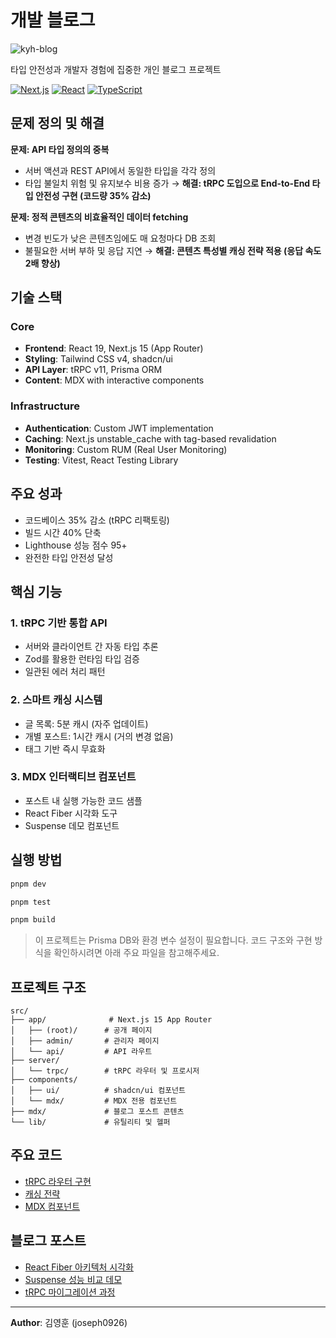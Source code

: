 # 개발 블로그

![kyh-blog](https://github.com/user-attachments/assets/57fed4a0-fd95-4724-b4c7-21cc73f9756b)

타입 안전성과 개발자 경험에 집중한 개인 블로그 프로젝트

[![Next.js](https://img.shields.io/badge/Next.js-15-black)](https://nextjs.org/)
[![React](https://img.shields.io/badge/React-19-blue)](https://react.dev/)
[![TypeScript](https://img.shields.io/badge/TypeScript-5.0-blue)](https://www.typescriptlang.org/)

## 문제 정의 및 해결

**문제: API 타입 정의의 중복**

- 서버 액션과 REST API에서 동일한 타입을 각각 정의
- 타입 불일치 위험 및 유지보수 비용 증가
  → **해결: tRPC 도입으로 End-to-End 타입 안전성 구현 (코드량 35% 감소)**

**문제: 정적 콘텐츠의 비효율적인 데이터 fetching**

- 변경 빈도가 낮은 콘텐츠임에도 매 요청마다 DB 조회
- 불필요한 서버 부하 및 응답 지연
  → **해결: 콘텐츠 특성별 캐싱 전략 적용 (응답 속도 2배 향상)**

## 기술 스택

### Core

- **Frontend**: React 19, Next.js 15 (App Router)
- **Styling**: Tailwind CSS v4, shadcn/ui
- **API Layer**: tRPC v11, Prisma ORM
- **Content**: MDX with interactive components

### Infrastructure

- **Authentication**: Custom JWT implementation
- **Caching**: Next.js unstable_cache with tag-based revalidation
- **Monitoring**: Custom RUM (Real User Monitoring)
- **Testing**: Vitest, React Testing Library

## 주요 성과

- 코드베이스 35% 감소 (tRPC 리팩토링)
- 빌드 시간 40% 단축
- Lighthouse 성능 점수 95+
- 완전한 타입 안전성 달성

## 핵심 기능

### 1. tRPC 기반 통합 API

- 서버와 클라이언트 간 자동 타입 추론
- Zod를 활용한 런타임 타입 검증
- 일관된 에러 처리 패턴

### 2. 스마트 캐싱 시스템

- 글 목록: 5분 캐시 (자주 업데이트)
- 개별 포스트: 1시간 캐시 (거의 변경 없음)
- 태그 기반 즉시 무효화

### 3. MDX 인터랙티브 컴포넌트

- 포스트 내 실행 가능한 코드 샘플
- React Fiber 시각화 도구
- Suspense 데모 컴포넌트

## 실행 방법

```bash
pnpm dev

pnpm test

pnpm build
```

> 이 프로젝트는 Prisma DB와 환경 변수 설정이 필요합니다.
> 코드 구조와 구현 방식을 확인하시려면 아래 주요 파일을 참고해주세요.

## 프로젝트 구조

```
src/
├── app/              # Next.js 15 App Router
│   ├── (root)/      # 공개 페이지
│   ├── admin/       # 관리자 페이지
│   └── api/         # API 라우트
├── server/
│   └── trpc/        # tRPC 라우터 및 프로시저
├── components/
│   ├── ui/          # shadcn/ui 컴포넌트
│   └── mdx/         # MDX 전용 컴포넌트
├── mdx/             # 블로그 포스트 콘텐츠
└── lib/             # 유틸리티 및 헬퍼
```

## 주요 코드

- [tRPC 라우터 구현](./src/server/trpc/routers/post.ts)
- [캐싱 전략](./src/server/trpc/routers/post.ts#L30-L60)
- [MDX 컴포넌트](./src/mdx/components/)

## 블로그 포스트

- [React Fiber 아키텍처 시각화](./src/mdx/2025-06-25-react-react-fiber.mdx)
- [Suspense 성능 비교 데모](./src/mdx/2025-07-13-learn-react-02-suspense-.mdx)
- [tRPC 마이그레이션 과정](./src/mdx/2025-08-15-trpc-01-rest-api-api-.mdx)

---

**Author**: 김영훈 (joseph0926)

